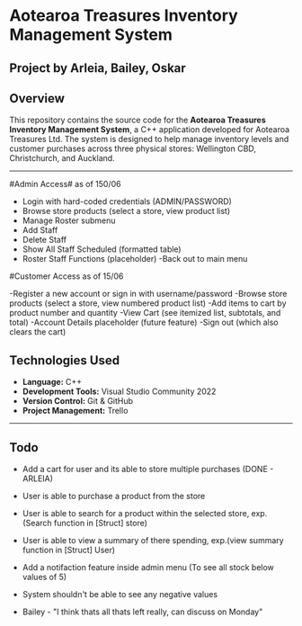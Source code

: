 # Aotearoa Treasures Inventory Management System
## Project by Arleia, Bailey, Oskar
## Overview

This repository contains the source code for the **Aotearoa Treasures Inventory Management System**, a C++ application developed for Aotearoa Treasures Ltd. The system is designed to help manage inventory levels and customer purchases across three physical stores: Wellington CBD, Christchurch, and Auckland.

---

#Admin Access# as of 150/06

- Login with hard-coded credentials (ADMIN/PASSWORD)
- Browse store products (select a store, view product list)
- Manage Roster submenu
- Add Staff
- Delete Staff
- Show All Staff Scheduled (formatted table)
- Roster Staff Functions (placeholder)
-Back out to main menu

#Customer Access as of 15/06

-Register a new account or sign in with username/password
-Browse store products (select a store, view numbered product list)
-Add items to cart by product number and quantity
-View Cart (see itemized list, subtotals, and total)
-Account Details placeholder (future feature)
-Sign out (which also clears the cart)

## Technologies Used

- **Language:** C++
- **Development Tools:** Visual Studio Community 2022
- **Version Control:** Git & GitHub
- **Project Management:** Trello

---

## Todo

- Add a cart for user and its able to store multiple purchases (DONE - ARLEIA)
- User is able to purchase a product from the store
- User is able to search for a product within the selected store, exp.(Search function in [Struct] store)
- User is able to view a summary of there spending, exp.(view summary function in [Struct] User)
- Add a notifaction feature inside admin menu (To see all stock below values of 5)
- System shouldn't be able to see any negative values
  
- Bailey - "I think thats all thats left really, can discuss on Monday"

